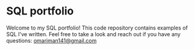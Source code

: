 # SQL portfolio

Welcome to my SQL portfolio! This code repository contains examples of SQL I've written. Feel free to take a look and reach out if you have any questions: omariman141@gmail.com
